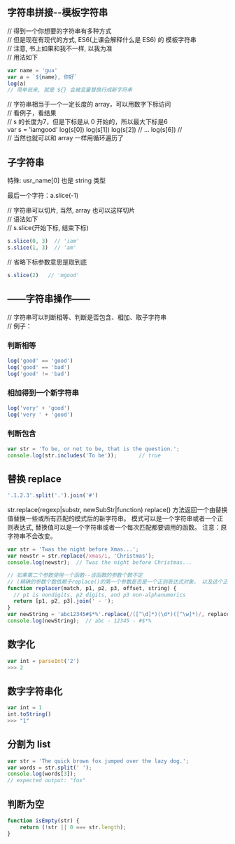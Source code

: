 ## 字符串拼接--模板字符串
// 得到一个你想要的字符串有多种方式  
// 但是现在有现代的方式, ES6(上课会解释什么是 ES6) 的 模板字符串  
// 注意, 书上如果和我不一样, 以我为准  
// 用法如下  
```javascript
var name = 'gua'
var a = `${name}, 你好`
log(a)
// 简单说来, 就是 ${} 会被变量替换行成新字符串
```

// 字符串相当于一个一定长度的 array，可以用数字下标访问  
// 看例子，看结果  
// s 的长度为7，但是下标是从 0 开始的，所以最大下标是6  
var s = 'iamgood'
log(s[0])
log(s[1])
log(s[2])
// ...
log(s[6])
//  
// 当然也就可以和 array 一样用循环遍历了  

## 子字符串
特殊:
usr_name[0] 也是 string 类型

最后一个字符：a.slice(-1)

// 字符串可以切片, 当然, array 也可以这样切片  
// 语法如下  
// s.slice(开始下标, 结束下标)  
```javascript
s.slice(0, 3)  // 'iam'
s.slice(1, 3)  // 'am'
```
// 省略下标参数意思是取到底
```javascript
s.slice(2)   // 'mgood'
```
## ——字符串操作——  
// 字符串可以判断相等、判断是否包含、相加、取子字符串  
// 例子：  
### 判断相等
```javascript
log('good' == 'good')
log('good' == 'bad')
log('good' != 'bad')
```
### 相加得到一个新字符串
```js
log('very' + 'good')
log('very ' + 'good')
```

### 判断包含
```js
var str = 'To be, or not to be, that is the question.';
console.log(str.includes('To be'));       // true
```
## 替换 replace

<!-- 简洁替换 -->
```js
'.1.2.3'.split('.').join('#')
```

str.replace(regexp|substr, newSubStr|function)
replace() 方法返回一个由替换值替换一些或所有匹配的模式后的新字符串。
模式可以是一个字符串或者一个正则表达式,
替换值可以是一个字符串或者一个每次匹配都要调用的函数。
注意：原字符串不会改变。
```js
var str = 'Twas the night before Xmas...';
var newstr = str.replace(/xmas/i, 'Christmas');
console.log(newstr);  // Twas the night before Christmas...
```
```js
// 如果第二个参数使用一个函数--该函数的参数个数不定
// (精确的参数个数依赖于replace()的第一个参数是否是一个正则表达式对象， 以及这个正则表达式中指定了多少个括号子串。)
function replacer(match, p1, p2, p3, offset, string) {
  // p1 is nondigits, p2 digits, and p3 non-alphanumerics
  return [p1, p2, p3].join(' - ');
}
var newString = 'abc12345#$*%'.replace(/([^\d]*)(\d*)([^\w]*)/, replacer);
console.log(newString);  // abc - 12345 - #$*%
```
## 数字化
```js
var int = parseInt('2')
>>> 2
```
## 数字字符串化
```js
var int = 1
int.toString()
>>> "1"
```
## 分割为 list
```js
var str = 'The quick brown fox jumped over the lazy dog.';
var words = str.split(' ');
console.log(words[3]);
// expected output: "fox"
```
## 判断为空
```js
function isEmpty(str) {
    return (!str || 0 === str.length);
}
```
